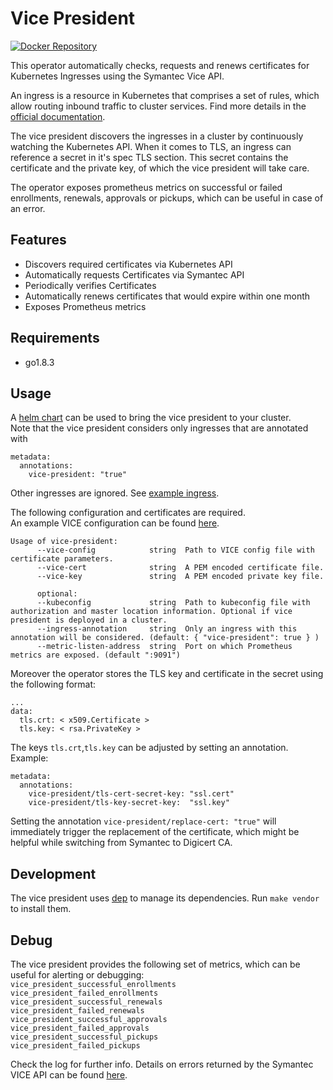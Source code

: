 # Vice President

[![Docker Repository](https://img.shields.io/docker/pulls/sapcc/vice-president.svg?maxAge=604800)](https://hub.docker.com/r/sapcc/vice-president/)

This operator automatically checks, requests and renews certificates for Kubernetes Ingresses using the Symantec Vice API.

An ingress is a resource in Kubernetes that comprises a set of rules, which allow routing inbound traffic to cluster services.
Find more details in the [official documentation](https://kubernetes.io/docs/concepts/services-networking/ingress/#what-is-ingress).

The vice president discovers the ingresses in a cluster by continuously watching the Kubernetes API. 
When it comes to TLS, an ingress can reference a secret in it's spec TLS section. 
This secret contains the certificate and the private key, of which the vice president will take care.

The operator exposes prometheus metrics on successful or failed enrollments, renewals, approvals or pickups, 
which can be useful in case of an error.

## Features

  - Discovers required certificates via Kubernetes API  
  - Automatically requests Certificates via Symantec API
  - Periodically verifies Certificates 
  - Automatically renews certificates that would expire within one month
  - Exposes Prometheus metrics 

## Requirements

  - go1.8.3

## Usage

A [helm chart](https://github.com/sapcc/helm-charts/tree/master/system/kube-system/charts/vice-president/) can be used to bring the vice president to your cluster.  
Note that the vice president considers only ingresses that are annotated with 
```
metadata:
  annotations:
    vice-president: "true"
```
Other ingresses are ignored. See [example ingress](./example/vice-presidential-ingress.yaml).

The following configuration and certificates are required.  
An example VICE configuration can be found [here](./etc/vice-president/vice-president.conf). 

```
Usage of vice-president:
      --vice-config            string  Path to VICE config file with certificate parameters.
      --vice-cert              string  A PEM encoded certificate file.
      --vice-key               string  A PEM encoded private key file.
      
      optional:
      --kubeconfig             string  Path to kubeconfig file with authorization and master location information. Optional if vice president is deployed in a cluster.
      --ingress-annotation 	   string  Only an ingress with this annotation will be considered. (default: { "vice-president": true } )
      --metric-listen-address  string  Port on which Prometheus metrics are exposed. (default ":9091")
```

Moreover the operator stores the TLS key and certificate in the secret using the following format:
```
...
data:
  tls.crt: < x509.Certificate >
  tls.key: < rsa.PrivateKey >
```
The keys `tls.crt`,`tls.key` can be adjusted by setting an annotation. Example:
```
metadata:
  annotations:
    vice-president/tls-cert-secret-key: "ssl.cert"
    vice-president/tls-key-secret-key:  "ssl.key"
```

Setting the annotation `vice-president/replace-cert: "true"` will immediately trigger the replacement of the certificate, 
which might be helpful while switching from Symantec to Digicert CA.  

## Development

The vice president uses [dep](https://github.com/golang/dep) to manage its dependencies. 
Run `make vendor` to install them.

## Debug

The vice president provides the following set of metrics, which can be useful for alerting or debugging:  
  `vice_president_successful_enrollments`  
  `vice_president_failed_enrollments`  
  `vice_president_successful_renewals`   
  `vice_president_failed_renewals`   
  `vice_president_successful_approvals`   
  `vice_president_failed_approvals`     
  `vice_president_successful_pickups`    
  `vice_president_failed_pickups`   

Check the log for further info. 
Details on errors returned by the Symantec VICE API can be found [here](https://support.venafi.com/hc/en-us/articles/215914347-Info-VeriSign-Symantec-MPKI-Error-Codes).
